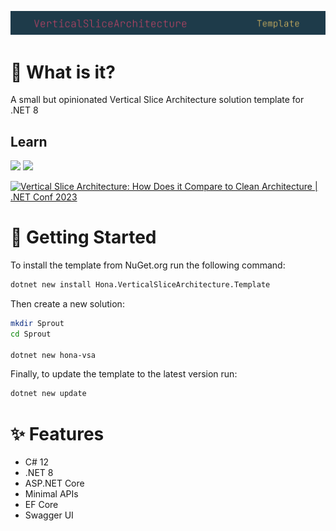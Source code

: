 [![VerticalSliceArchitecture Template Banner](https://raw.githubusercontent.com/Hona/VerticalSliceArchitecture/main/docs/banner.png)](https://github.com/Hona/VerticalSliceArchitecture)

# 🤔 What is it?

A small but opinionated Vertical Slice Architecture solution template for .NET 8

## Learn

[![](https://img.shields.io/badge/watch%20the%20video-FF0000?style=for-the-badge&logo=youtube)](https://www.youtube.com/watch?v=T-EwN9UqRwE) [![](https://img.shields.io/badge/Read%20the%20Blog-06D6A0?style=for-the-badge&logo=rss&logoColor=fff)](http://lukeparker.dev/blog/vertical-slice-architecture-quick-start)

[![Vertical Slice Architecture: How Does it Compare to Clean Architecture | .NET Conf 2023](https://i3.ytimg.com/vi/T-EwN9UqRwE/maxresdefault.jpg)
](https://www.youtube.com/watch?v=T-EwN9UqRwE)

# 🎉 Getting Started

To install the template from NuGet.org run the following command:

```bash
dotnet new install Hona.VerticalSliceArchitecture.Template
```

Then create a new solution:

```bash
mkdir Sprout
cd Sprout

dotnet new hona-vsa
```

Finally, to update the template to the latest version run:

```bash
dotnet new update
```

# ✨ Features

- C# 12
- .NET 8
- ASP.NET Core
- Minimal APIs
- EF Core
- Swagger UI
